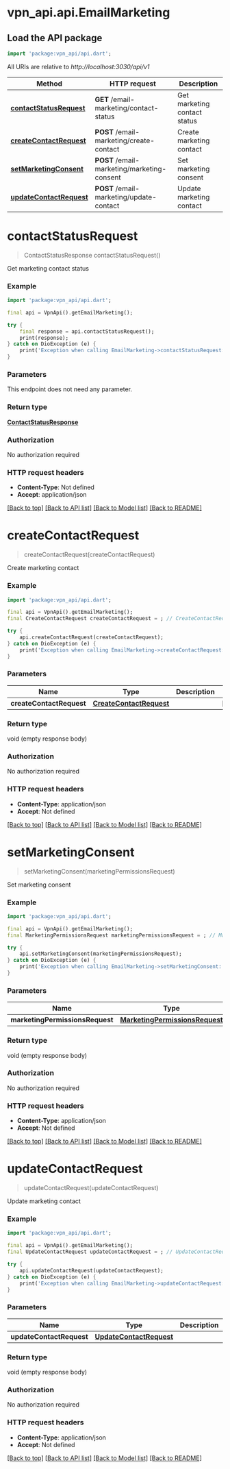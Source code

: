 # vpn_api.api.EmailMarketing

## Load the API package
```dart
import 'package:vpn_api/api.dart';
```

All URIs are relative to *http://localhost:3030/api/v1*

Method | HTTP request | Description
------------- | ------------- | -------------
[**contactStatusRequest**](EmailMarketing.md#contactstatusrequest) | **GET** /email-marketing/contact-status | Get marketing contact status
[**createContactRequest**](EmailMarketing.md#createcontactrequest) | **POST** /email-marketing/create-contact | Create marketing contact
[**setMarketingConsent**](EmailMarketing.md#setmarketingconsent) | **POST** /email-marketing/marketing-consent | Set marketing consent
[**updateContactRequest**](EmailMarketing.md#updatecontactrequest) | **POST** /email-marketing/update-contact | Update marketing contact


# **contactStatusRequest**
> ContactStatusResponse contactStatusRequest()

Get marketing contact status

### Example
```dart
import 'package:vpn_api/api.dart';

final api = VpnApi().getEmailMarketing();

try {
    final response = api.contactStatusRequest();
    print(response);
} catch on DioException (e) {
    print('Exception when calling EmailMarketing->contactStatusRequest: $e\n');
}
```

### Parameters
This endpoint does not need any parameter.

### Return type

[**ContactStatusResponse**](ContactStatusResponse.md)

### Authorization

No authorization required

### HTTP request headers

 - **Content-Type**: Not defined
 - **Accept**: application/json

[[Back to top]](#) [[Back to API list]](../README.md#documentation-for-api-endpoints) [[Back to Model list]](../README.md#documentation-for-models) [[Back to README]](../README.md)

# **createContactRequest**
> createContactRequest(createContactRequest)

Create marketing contact

### Example
```dart
import 'package:vpn_api/api.dart';

final api = VpnApi().getEmailMarketing();
final CreateContactRequest createContactRequest = ; // CreateContactRequest | 

try {
    api.createContactRequest(createContactRequest);
} catch on DioException (e) {
    print('Exception when calling EmailMarketing->createContactRequest: $e\n');
}
```

### Parameters

Name | Type | Description  | Notes
------------- | ------------- | ------------- | -------------
 **createContactRequest** | [**CreateContactRequest**](CreateContactRequest.md)|  | [optional] 

### Return type

void (empty response body)

### Authorization

No authorization required

### HTTP request headers

 - **Content-Type**: application/json
 - **Accept**: Not defined

[[Back to top]](#) [[Back to API list]](../README.md#documentation-for-api-endpoints) [[Back to Model list]](../README.md#documentation-for-models) [[Back to README]](../README.md)

# **setMarketingConsent**
> setMarketingConsent(marketingPermissionsRequest)

Set marketing consent

### Example
```dart
import 'package:vpn_api/api.dart';

final api = VpnApi().getEmailMarketing();
final MarketingPermissionsRequest marketingPermissionsRequest = ; // MarketingPermissionsRequest | 

try {
    api.setMarketingConsent(marketingPermissionsRequest);
} catch on DioException (e) {
    print('Exception when calling EmailMarketing->setMarketingConsent: $e\n');
}
```

### Parameters

Name | Type | Description  | Notes
------------- | ------------- | ------------- | -------------
 **marketingPermissionsRequest** | [**MarketingPermissionsRequest**](MarketingPermissionsRequest.md)|  | [optional] 

### Return type

void (empty response body)

### Authorization

No authorization required

### HTTP request headers

 - **Content-Type**: application/json
 - **Accept**: Not defined

[[Back to top]](#) [[Back to API list]](../README.md#documentation-for-api-endpoints) [[Back to Model list]](../README.md#documentation-for-models) [[Back to README]](../README.md)

# **updateContactRequest**
> updateContactRequest(updateContactRequest)

Update marketing contact

### Example
```dart
import 'package:vpn_api/api.dart';

final api = VpnApi().getEmailMarketing();
final UpdateContactRequest updateContactRequest = ; // UpdateContactRequest | 

try {
    api.updateContactRequest(updateContactRequest);
} catch on DioException (e) {
    print('Exception when calling EmailMarketing->updateContactRequest: $e\n');
}
```

### Parameters

Name | Type | Description  | Notes
------------- | ------------- | ------------- | -------------
 **updateContactRequest** | [**UpdateContactRequest**](UpdateContactRequest.md)|  | [optional] 

### Return type

void (empty response body)

### Authorization

No authorization required

### HTTP request headers

 - **Content-Type**: application/json
 - **Accept**: Not defined

[[Back to top]](#) [[Back to API list]](../README.md#documentation-for-api-endpoints) [[Back to Model list]](../README.md#documentation-for-models) [[Back to README]](../README.md)

